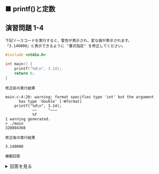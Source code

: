 ## ■ printf()と定数

## 演習問題 1-4

```
下記ソースコードを実行すると、警告が表示され、変な値が表示されます。
「3.140000」と表示できるように "書式指定" を修正してください。
```

```c
#include <stdio.h>

int main() {
    printf("%d\n", 3.14);
    return 0;
}
```

`修正前の実行結果`

```
main.c:4:20: warning: format specifies type 'int' but the argument
      has type 'double' [-Wformat]
    printf("%d\n", 3.14);
            ~~     ^~~~
            %f
1 warning generated.
> ./main
320804360
```

`修正後の実行結果`

```
3.140000
```

`模範回答`
<details>
<summary>回答を見る</summary>

```c
#include <stdio.h>

main()
{
    printf("%f\n", 3.14);
}
```
</details>
